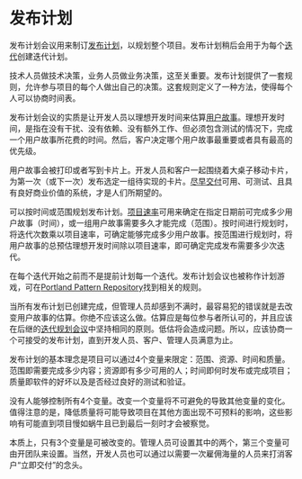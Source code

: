# 发布计划

发布计划会议用来制订[发布计划](/content/xp/release-plan.md)，以规划整个项目。发布计划稍后会用于为每个[迭代](/content/xp/iterative.md)创建迭代计划。

技术人员做技术决策，业务人员做业务决策，这至关重要。发布计划提供了一套规则，允许参与项目的每个人做出自己的决策。这套规则定义了一种方法，使得每个人可以协商时间表。

发布计划会议的实质是让开发人员以理想开发时间来估算[用户故事](/content/xp/user-story.md)。理想开发时间，是指在没有干扰、没有依赖、没有额外工作、但必须包含测试的情况下，完成一个用户故事所花费的时间。然后，客户决定哪个用户故事最重要或者具有最高的优先级。

用户故事会被打印或者写到卡片上。开发人员和客户一起围绕着大桌子移动卡片，为第一次（或下一次）发布选定一组待实现的卡片。[尽早交付](/content/xp/small-release.md)可用、可测试、且具有良好商业价值的系统，才是人们所期望的。

可以按时间或范围规划发布计划。[项目速率](/content/xp/velocity.md)可用来确定在指定日期前可完成多少用户故事（时间），或一组用户故事需要多久才能完成（范围）。按时间进行规划时，将迭代次数乘以项目速率，可确定能够完成多少用户故事。按范围进行规划时，将用户故事的总预估理想开发时间除以项目速率，即可确定完成发布需要多少次迭代。

在每个迭代开始之前而不是提前计划每一个迭代。发布计划会议也被称作计划游戏，可在[Portland Pattern Repository](http://c2.com/cgi/wiki?PlanningGame)找到相关的规则。

当所有发布计划已创建完成，但管理人员却感到不满时，最容易犯的错误就是去改变用户故事的估算。你绝不应该这么做。估算应是每位参与者所认可的，并且应该在后继的[迭代规划会议](/content/xp/iteration-plan.md)中坚持相同的原则。低估将会造成问题。所以，应该协商一个可接受的发布计划，直到开发人员、客户、管理人员满意为止。

发布计划的基本理念是项目可以通过4个变量来限定：范围、资源、时间和质量。范围即需要完成多少内容；资源即有多少可用的人；时间即何时发布或完成项目；质量即软件的好坏以及是否经过良好的测试和验证。

没有人能够控制所有4个变量。改变一个变量将不可避免的导致其他变量的变化。值得注意的是，降低质量将可能导致项目在其他方面出现不可预料的影响，这些影响有可能直到项目慢如蜗牛且已到最后一刻时才会被察觉。

本质上，只有3个变量是可被改变的。管理人员可设置其中的两个，第三个变量可由开团队来设置。当然，开发人员也可以通过以需要一次雇佣海量的人员来打消客户“立即交付”的念头。
